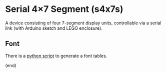 # Serial 4×7 Segment (s4x7s)
A device consisting of four 7-segment display units, controllable via a serial link (with Arduino sketch and LEGO enclosure).

## Font
There is a [python script](font/tables.py) to generate a font tables.


(end)